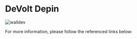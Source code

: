 # DeVolt Depin

![walldev](https://github.com/devolthq/depin/assets/89201795/af04914d-02fd-45c2-96ee-154718cbe419)


For more information, please follow the referenced links below:
